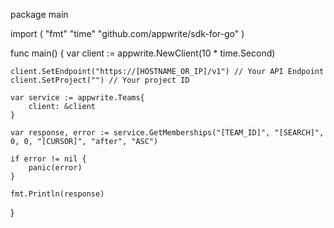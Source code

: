 package main

import (
    "fmt"
    "time"
    "github.com/appwrite/sdk-for-go"
)

func main() {
    var client := appwrite.NewClient(10 * time.Second)

    client.SetEndpoint("https://[HOSTNAME_OR_IP]/v1") // Your API Endpoint
    client.SetProject("") // Your project ID

    var service := appwrite.Teams{
        client: &client
    }

    var response, error := service.GetMemberships("[TEAM_ID]", "[SEARCH]", 0, 0, "[CURSOR]", "after", "ASC")

    if error != nil {
        panic(error)
    }

    fmt.Println(response)
}
